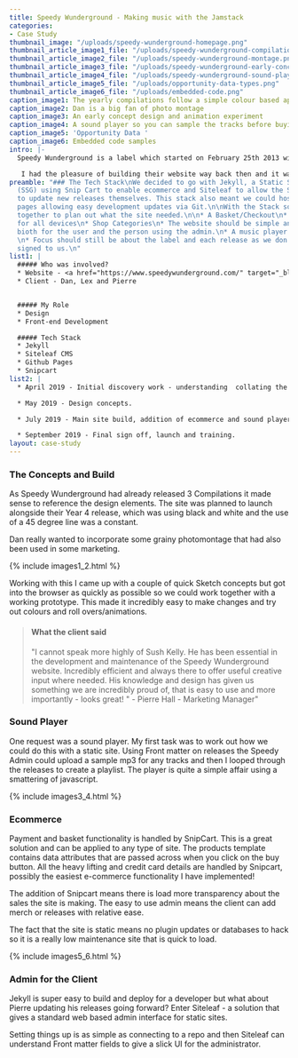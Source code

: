 ```yaml
---
title: Speedy Wunderground - Making music with the Jamstack
categories:
- Case Study
thumbnail_image: "/uploads/speedy-wunderground-homepage.png"
thumbnail_article_image1_file: "/uploads/speedy-wunderground-compilations.png"
thumbnail_article_image2_file: "/uploads/speedy-wunderground-montage.png"
thumbnail_article_image3_file: "/uploads/speedy-wunderground-early-concept.png"
thumbnail_article_image4_file: "/uploads/speedy-wunderground-sound-player-f729d1.png"
thumbnail_article_image5_file: "/uploads/opportunity-data-types.png"
thumbnail_article_image6_file: "/uploads/embedded-code.png"
caption_image1: The yearly compilations follow a simple colour based approach
caption_image2: Dan is a big fan of photo montage
caption_image3: An early concept design and animation experiment
caption_image4: A sound player so you can sample the tracks before buying
caption_image5: 'Opportunity Data '
caption_image6: Embedded code samples
intro: |-
  Speedy Wunderground is a label which started on February 25th 2013 with the release of “I Go Out” by Steve Mason & Emiliana Torrini. Comprising of Dan Carey, Alexis Smith and Pierre Hall, they have been releasing some amazing tunes over the last 6 years.

   I had the pleasure of building their website way back then and it was most definitely showing its age and lacked any real functionality.. A stop gap that lasted too long you might say.Luckily Speedy Wunderground were keen to revisit their site and improve the ecommerce aspect, they also had a few ideas about previewing tracks. Alexis and the team gave me free reign to define the tech stack and with that in mind I suggested going with an approach that would minimise security issues and updates.
preamble: "### The Tech Stack\nWe decided to go with Jekyll, a Static Site Generator
  (SSG) using Snip Cart to enable ecommerce and Siteleaf to allow the Speedy Team
  to update new releases themselves. This stack also meant we could host it on Github
  pages allowing easy development updates via Git.\n\nWith the Stack sorted we worked
  together to plan out what the site needed.\n\n* A Basket/Checkout\n* Responsive
  for all devices\n* Shop Categories\n* The website should be simple and easy to use
  bioth for the user and the person using the admin.\n* A music player would be good.
  \n* Focus should still be about the label and each release as we don’t have artists
  signed to us.\n"
list1: |
  ##### Who was involved?
  * Website - <a href="https://www.speedywunderground.com/" target="_blank">Speedy Wunderground</a>
  * Client - Dan, Lex and Pierre


  ##### My Role
  * Design
  * Front-end Development

  ##### Tech Stack
  * Jekyll
  * Siteleaf CMS
  * Github Pages
  * Snipcart
list2: |
  * April 2019 - Initial discovery work - understanding  collating the required functionality, agreeing intended work.

  * May 2019 - Design concepts.

  * July 2019 - Main site build, addition of ecommerce and sound player.

  * September 2019 - Final sign off, launch and training.
layout: case-study
---
```


### The Concepts and Build

As Speedy Wunderground had already released 3 Compilations it made sense to reference the design elements. The site was planned to launch alongside their Year 4 release, which was using black and white and the use of a 45 degree line was a constant.
 
Dan really wanted to incorporate some grainy photomontage that had also been used in some marketing.

{% include images1_2.html %}

Working with this I came up with a couple of quick Sketch  concepts but got into the browser as quickly as possible so we could work together with a working prototype. This made it incredibly easy to make changes and try out colours and roll overs/animations.

> #### What the client said
> "I cannot speak more highly of Sush Kelly. He has been essential in the development and maintenance of the Speedy Wunderground website. Incredibly efficient and always there to offer useful creative input where needed. His knowledge and design has given us something we are incredibly proud of, that is easy to use and more importantly - looks great! " - Pierre Hall - Marketing Manager"




### Sound Player

One request was a sound player. My first task was to work out how we could do this with a static site. Using Front matter on releases the Speedy Admin could upload a sample mp3 for any tracks and then I looped through the releases to create a playlist. The player is quite a simple affair using a smattering of javascript.

{% include images3_4.html %}



### Ecommerce

Payment and basket functionality is handled by SnipCart. This is a great solution and can be applied to any type of site. The products template contains data attributes that are passed across when you click on the buy button. All the heavy lifting and credit card details are handled by Snipcart, possibly the easiest e-commerce functionality I have implemented! 

 
The addition of Snipcart means there is load more transparency about the sales the site is making. The easy to use admin means the client can add merch or releases with relative ease.
 
The fact that the site is static means no plugin updates or databases to hack so it is a really low maintenance site that is quick to load.

{% include images5_6.html %}

### Admin for the Client
 
Jekyll is super easy to build and deploy for a developer but what about Pierre updating his releases going forward? Enter Siteleaf - a solution that gives a standard web based admin interface for static sites. 

Setting things up is as simple as connecting to a repo and then Siteleaf can understand Front matter fields to give a slick UI for the administrator.
